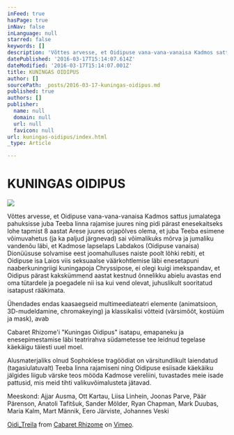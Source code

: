 ```yaml
---
inFeed: true
hasPage: true
inNav: false
inLanguage: null
starred: false
keywords: []
description: 'Võttes arvesse, et Oidipuse vana-vana-vanaisa Kadmos sattus jumalatega pahuksisse juba Teeba linna rajamise juures ning pidi pärast enesekaitseks lohe tapmist 8 aastat Arese juures orjapõlves olema, et juba Teeba esimene võimuvahetus (ja ka paljud järgnevad) sai võimalikuks mõrva ja jumaliku vandenõu läbi, et Kadmose lapselaps Labdakos (Oidipuse vanaisa) Dionüüsuse solvamise eest joomahulluses naiste poolt lõhki rebiti, et Oidipuse isa Laios viis seksuaalse väärkohtlemise läbi enesetapuni naaberkuningriigi kuningapoja Chryssipose, ei olegi kuigi imekspandav, et Oidipus pärast kakskümmend aastat kestnud õnnelikku abielu avastas end oma tütardele ja poegadele nii isa kui vend olevat, juhuslikult sooritatud isatapust rääkimata.'
datePublished: '2016-03-17T15:14:07.614Z'
dateModified: '2016-03-17T15:14:07.001Z'
title: KUNINGAS OIDIPUS
author: []
sourcePath: _posts/2016-03-17-kuningas-oidipus.md
published: true
authors: []
publisher:
  name: null
  domain: null
  url: null
  favicon: null
url: kuningas-oidipus/index.html
_type: Article

---
```

# KUNINGAS OIDIPUS
![](https://the-grid-user-content.s3-us-west-2.amazonaws.com/7b2bd00a-40fc-4a59-a074-058f081f0546.png)

Võttes arvesse, et Oidipuse vana-vana-vanaisa Kadmos sattus jumalatega pahuksisse juba Teeba linna rajamise juures ning pidi pärast enesekaitseks lohe tapmist 8 aastat Arese juures orjapõlves olema, et juba Teeba esimene võimuvahetus (ja ka paljud järgnevad) sai võimalikuks mõrva ja jumaliku vandenõu läbi, et Kadmose lapselaps Labdakos (Oidipuse vanaisa) Dionüüsuse solvamise eest joomahulluses naiste poolt lõhki rebiti, et Oidipuse isa Laios viis seksuaalse väärkohtlemise läbi enesetapuni naaberkuningriigi kuningapoja Chryssipose, ei olegi kuigi imekspandav, et Oidipus pärast kakskümmend aastat kestnud õnnelikku abielu avastas end oma tütardele ja poegadele nii isa kui vend olevat, juhuslikult sooritatud isatapust rääkimata.

Ühendades endas kaasaegseid multimeediateatri elemente (animatsioon, 3D-mudeldamine, chromakeying) ja klassikalisi võtteid (värsimõõt, kostüüm ja mask), avab

Cabaret Rhizome'i "Kuningas Oidipus" isatapu, emapaneku ja enesepimestamise läbi teatrirahva südametesse tee leidnud tegelase käekäigu täiesti uuel moel.

Alusmaterjaliks olnud Sophoklese tragöödiat on värsitundlikult laiendatud (tagasiulatuvalt) Teeba linna rajamiseni ning Oidipuse esiisade käekäiku jälgides liigub värske teos mööda Kadmose vereliini, tuvastades meie isade pattusid, mis meid tihti valikuvõimalusteta jätavad.

Meeskond: Ajjar Ausma, Ott Kartau, Liisa Linhein, Joonas Parve, Päär Pärenson, Anatoli Tafitšuk, Sander Mölder, Ryan Chapman, Mark Duubas, Maria Kalm, Mart Männik, Eero Järviste, Johannes Veski

[Oidi\_Treila][0] from [Cabaret Rhizome][1] on [Vimeo][2].

[0]: https://vimeo.com/159362270
[1]: https://vimeo.com/user5181119
[2]: https://vimeo.com/